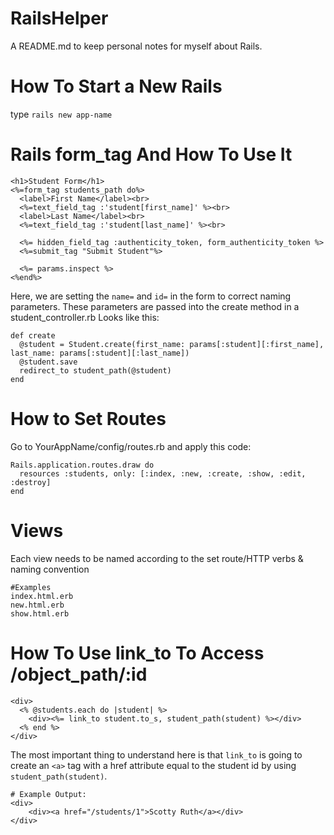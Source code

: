 # RailsHelper
A README.md to keep personal notes for myself about Rails.

# How To Start a New Rails
type `rails new app-name`

# Rails form_tag And How To Use It
```
<h1>Student Form</h1>
<%=form_tag students_path do%>
  <label>First Name</label><br>
  <%=text_field_tag :'student[first_name]' %><br>
  <label>Last Name</label><br>
  <%=text_field_tag :'student[last_name]' %><br>

  <%= hidden_field_tag :authenticity_token, form_authenticity_token %>
  <%=submit_tag "Submit Student"%>

  <%= params.inspect %>
<%end%>
```
Here, we are setting the `name=` and `id=` in the form to correct naming parameters.
These parameters are passed into the create method in a student_controller.rb
Looks like this:
```
def create
  @student = Student.create(first_name: params[:student][:first_name], last_name: params[:student][:last_name])
  @student.save
  redirect_to student_path(@student)
end
```

# How to Set Routes
Go to YourAppName/config/routes.rb and apply this code:
```
Rails.application.routes.draw do
  resources :students, only: [:index, :new, :create, :show, :edit, :destroy]
end
```

# Views
Each view needs to be named according to the set route/HTTP verbs & naming convention
```
#Examples
index.html.erb
new.html.erb
show.html.erb
```

# How To Use link_to To Access /object_path/:id
```
<div>
  <% @students.each do |student| %>
    <div><%= link_to student.to_s, student_path(student) %></div>
  <% end %>
</div>
```

The most important thing to understand here is that `link_to` is going to create
an `<a>` tag with a href attribute equal to the student id by using `student_path(student)`.

```
# Example Output:
<div>
    <div><a href="/students/1">Scotty Ruth</a></div>
</div>
```
